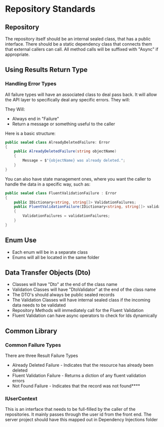 # Repository Standards

## Repository
The repository itself should be an internal sealed class, that has a public interface.  There should be a static
dependency class that connects them that external callers can call.  All method calls will be suffixed with "Async" if 
appropriate.

## Using Results Return Type

### Handling Error Types
All failure types will have an associated class to deal pass back.  It will allow the API layer to specifically deal
any specific errors.  They will:

They Will:
* Always end in "Failure"
* Return a message or something useful to the caller

Here is a basic structure:

```csharp
public sealed class AlreadyDeletedFailure: Error
{
    public AlreadyDeletedFailure(string objectName)
    {
        Message = $"{objectName} was already deleted.";
    }
}
```

You can also have state management ones, where you want the caller to handle the data in a specific way, such as:

```csharp
public sealed class FluentValidationFailure : Error
{
    public IDictionary<string, string[]> ValidationFailures;
    public FluentValidationFailure(IDictionary<string, string[]> validationFailures)
    {
        ValidationFailures = validationFailures;
    }
}
```

## Enum Use
* Each enum will be in a separate class
* Enums will all be located in the same folder

## Data Transfer Objects (Dto)
* Classes will have "Dto" at the end of the class name
* Validation Classes will have "DtoValidator" at the end of the class name
* The DTO's should always be public sealed records
* The Validation Classes will have internal sealed class if the incoming data needs to be validated
* Repository Methods will immediately call for the Fluent Validation
* Fluent Validation can have async operators to check for Ids dynamically

## Common Library
### Common Failure Types
There are three Result Failure Types
* Already Deleted Failure - Indicates that the resource has already been deleted
* Fluent Validation Failure - Returns a diction of any fluent validation errors
* Not Found Failure - Indicates that the record was not found****

### IUserContext
This is an interface that needs to be full-filled by the caller of the repositories.  It mainly passes through the user
id from the front end.  The server project should have this mapped out in Dependency Injections folder

